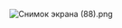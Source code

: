 ![Снимок экрана (88).png](..%2F..%2FUsers%2FStrel%2FPictures%2FScreenshots%2F%D1%ED%E8%EC%EE%EA%20%FD%EA%F0%E0%ED%E0%20%2888%29.png)